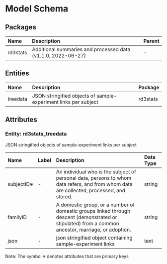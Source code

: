 # Model Schema

## Packages

| Name | Description | Parent |
|:---- |:-----------|:------|
| rd3stats | Additional summaries and processed data (v1.1.0, 2022-06-27) | - |

## Entities

| Name | Description | Package |
|:---- |:-----------|:-------|
| treedata | JSON stringified objects of sample-experiment links per subject | rd3stats |

## Attributes

### Entity: rd3stats_treedata

JSON stringified objects of sample-experiment links per subject

| Name | Label | Description | Data Type |
|:---- |:-----|:-----------|:---------|
| subjectID&#8251; | - | An individual who is the subject of personal data, persons to whom data refers, and from whom data are collected, processed, and stored. | string |
| familyID | - | A domestic group, or a number of domestic groups linked through descent (demonstrated or stipulated) from a common ancestor, marriage, or adoption. | string |
| json | - | json stringified object containing sample-experiment links | text |

Note: The symbol &#8251; denotes attributes that are primary keys

